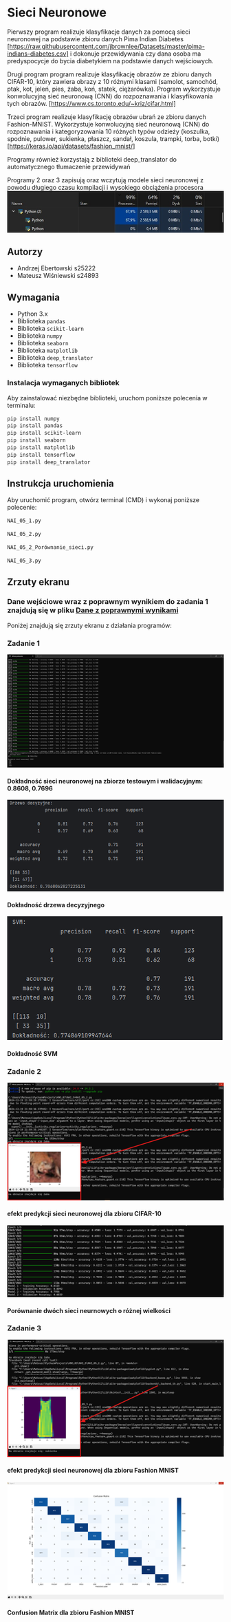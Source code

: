 # Sieci Neuronowe

Pierwszy program realizuje klasyfikacje danych za pomocą sieci neuronowej na podstawie zbioru danych Pima Indian Diabetes
[https://raw.githubusercontent.com/jbrownlee/Datasets/master/pima-indians-diabetes.csv]
i dokonuje przewidywania czy dana osoba ma predyspocycje do bycia diabetykiem na podstawie danych wejściowych.

Drugi program program realizuje klasyfikację obrazów ze zbioru danych CIFAR-10, który zawiera obrazy z 10 różnymi klasami (samolot, samochód, ptak, kot, jeleń, pies, żaba, koń, statek, ciężarówka). Program wykorzystuje konwolucyjną sieć neuronową (CNN) do rozpoznawania i klasyfikowania tych obrazów.
[https://www.cs.toronto.edu/~kriz/cifar.html]

Trzeci program realizuje klasyfikację obrazów ubrań ze zbioru danych Fashion-MNIST. Wykorzystuje konwolucyjną sieć neuronową (CNN) do rozpoznawania i kategoryzowania 10 różnych typów odzieży (koszulka, spodnie, pulower, sukienka, płaszcz, sandał, koszula, trampki, torba, botki)
[https://keras.io/api/datasets/fashion_mnist/]

Programy również korzystają z biblioteki deep_translator do automatycznego tłumaczenie przewidywań

Programy 2 oraz 3 zapisują oraz wczytują modele sieci neuronowej z powodu długiego czasu kompilacji i wysokiego obciążenia procesora
![Zrzut ekranu 0](NAI_scr/procesor.jpg)

## Autorzy

- Andrzej Ebertowski s25222
- Mateusz Wiśniewski s24893

## Wymagania

- Python 3.x
- Biblioteka `pandas`
- Biblioteka `scikit-learn`
- Biblioteka `numpy`
- Biblioteka `seaborn`
- Biblioteka `matplotlib`
- Biblioteka `deep_translator`
- Biblioteka `tensorflow`

### Instalacja wymaganych bibliotek

Aby zainstalować niezbędne biblioteki, uruchom poniższe polecenia w terminalu:

```bash
pip install numpy
pip install pandas
pip install scikit-learn
pip install seaborn
pip install matplotlib
pip install tensorflow
pip install deep_translator
```

## Instrukcja uruchomienia
Aby uruchomić program, otwórz terminal (CMD) i wykonaj poniższe polecenie:
```bash
NAI_05_1.py
```

```bash
NAI_05_2.py
```

```bash
NAI_05_2_Porównanie_sieci.py
```

```bash
NAI_05_3.py
```

## Zrzuty ekranu
### Dane wejściowe wraz z poprawnym wynikiem do zadania 1 znajdują się w pliku [Dane z poprawnymi wynikami](dane_do_predykcji.txt)

Poniżej znajdują się zrzuty ekranu z działania programów:

### Zadanie 1

![Zrzut ekranu 1](NAI_scr/scr1.png)
#### Dokładność sieci neuronowej na zbiorze testowym i walidacyjnym: 0.8608, 0.7696
![Zrzut ekranu 2](NAI_scr/scr1_2.png)
#### Dokładność drzewa decyzyjnego
![Zrzut ekranu 3](NAI_scr/scr1_3.png)
#### Dokładność SVM 

### Zadanie 2

![Zrzut ekranu 4](NAI_scr/scr2.png)
#### efekt predykcji sieci neuronowej dla zbioru CIFAR-10
![Zrzut ekranu 5](NAI_scr/scr2_2.png)
#### Porównanie dwóch sieci neurnowych o różnej wielkości

### Zadanie 3

![Zrzut ekranu 6](NAI_scr/scr3.png)
#### efekt predykcji sieci neuronowej dla zbioru Fashion MNIST
![Zrzut ekranu 7](NAI_scr/scr3_2.png)
#### Confusion Matrix dla zbioru Fashion MNIST
